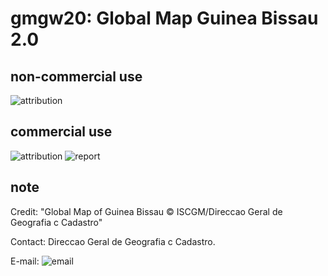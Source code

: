 # gmgw20: Global Map Guinea Bissau 2.0
## non-commercial use
![attribution](https://globalmaps.github.io/globalmaps/attribution.png)
## commercial use
![attribution](https://globalmaps.github.io/globalmaps/attribution.png)  ![report](https://globalmaps.github.io/globalmaps/report.png)

## note
Credit: "Global Map of Guinea Bissau © ISCGM/Direccao Geral de Geografia c Cadastro" 

Contact: Direccao Geral de Geografia c Cadastro.

E-mail: ![email](https://www.iscgm.org/gmd/images/email/guinea_bissau.png)
